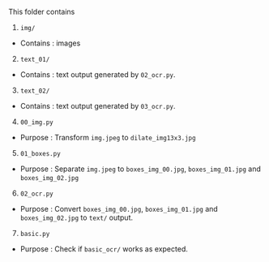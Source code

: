 This folder contains
1.  `img/`
-   Contains : images
2.  `text_01/`
-   Contains : text output generated by `02_ocr.py`.
3.  `text_02/`
-   Contains : text output generated by `03_ocr.py`.
4.  `00_img.py`
-   Purpose :  Transform `img.jpeg` to `dilate_img13x3.jpg`
5.  `01_boxes.py`
-   Purpose : Separate `img.jpeg` to `boxes_img_00.jpg`, `boxes_img_01.jpg` and `boxes_img_02.jpg`
6.  `02_ocr.py`
-   Purpose : Convert `boxes_img_00.jpg`, `boxes_img_01.jpg` and `boxes_img_02.jpg` to `text/` output.
7.  `basic.py`
-   Purpose : Check if `basic_ocr/` works as expected.
